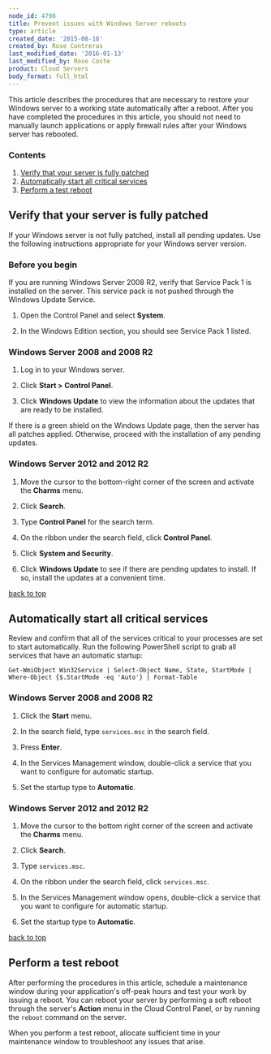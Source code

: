 ```yaml
---
node_id: 4798
title: Prevent issues with Windows Server reboots
type: article
created_date: '2015-08-18'
created_by: Rose Contreras
last_modified_date: '2016-01-13'
last_modified_by: Rose Coste
product: Cloud Servers
body_format: full_html
---
```




This article describes the procedures that are necessary to restore your
Windows server to a working state automatically after a reboot. After
you have completed the procedures in this article, you should not need
to manually launch applications or apply firewall rules after your
Windows server has rebooted.

### Contents

1.  [Verify that your server is fully patched](#verify)
2.  [Automatically start all critical services](#crit)
3.  [Perform a test reboot](#test)



Verify that your server is fully patched
----------------------------------------

If your Windows server is not fully patched, install all pending
updates. Use the following instructions appropriate for your Windows
server version.

### Before you begin

If you are running Windows Server 2008 R2, verify that Service Pack 1 is
installed on the server. This service pack is not pushed through the
Windows Update Service.

1.  Open the Control Panel and select **System**.

2.  In the Windows Edition section, you should see Service Pack 1
    listed.


### Windows Server 2008 and 2008 R2

1.  Log in to your Windows server.

2.  Click **Start &gt; Control Panel**.

3.  Click **Windows Update** to view the information about the updates
    that are ready to be installed.


If there is a green shield on the Windows Update page, then the server
has all patches applied. Otherwise, proceed with the installation of any
pending updates.

### Windows Server 2012 and 2012 R2

1.  Move the cursor to the bottom-right corner of the screen and
    activate the **Charms** menu.
2.  Click **Search**.

3.  Type **Control Panel** for the search term.

4.  On the ribbon under the search field, click **Control Panel**.

5.  Click **System and Security**.

6.  Click **Windows Update** to see if there are pending updates
    to install. If so, install the updates at a convenient time.


[back to top](#top)




Automatically start all critical services
-----------------------------------------

Review and confirm that all of the services critical to your processes
are set to start automatically. Run the following PowerShell script to
grab all services that have an automatic startup:

    Get-WmiObject Win32Service | Select-Object Name, State, StartMode | Where-Object {$.StartMode -eq 'Auto'} | Format-Table

### Windows Server 2008 and 2008 R2

1.  Click the **Start** menu.

2.  In the search field, type `services.msc` in the search field.

3.  Press **Enter**.

4.  In the Services Management window, double-click a service that you
    want to configure for automatic startup.

5.  Set the startup type to **Automatic**.

### Windows Server 2012 and 2012 R2

1.  Move the cursor to the bottom right corner of the screen and
    activate the **Charms** menu.

2.  Click **Search**.

3.  Type `services.msc`.

4.  On the ribbon under the search field, click `services.msc`.

5.  In the Services Management window opens, double-click a service that
    you want to configure for automatic startup.

6.  Set the startup type to **Automatic**.

[back to top](#top)




Perform a test reboot
---------------------

After performing the procedures in this article, schedule a maintenance
window during your application's off-peak hours and test your work by
issuing a reboot. You can reboot your server by performing a soft reboot
through the server's **Action** menu in the Cloud Control Panel, or by
running the `reboot` command on the server.

When you perform a test reboot, allocate sufficient time in your
maintenance window to troubleshoot any issues that arise.



